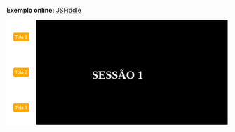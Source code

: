 **Exemplo online:** [JSFiddle](https://jsfiddle.net/leandrobeandrade/yaqtub2g/)

![alt text](https://github.com/leandrobeandrade/menus/blob/master/menu5/menu.png "Menu normal")

